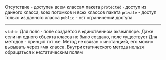 Отсутствие - доступен всем классам пакета
`protected` - доступ из данного класса, всех потомков и всех классов пакета
`private` - доступ только из данного класса
`public` - нет ограничений доступа
___
`static`
Для поля - поле создаётся в единственном экземпляре. Даже если ни одного объекта класса не было создано, поле существует
Для методов - принцип тот же. Метод не связан с инстанцией, его можно вызывать через имя класса. Внутри статического метода нельзя обращаться к нестатическим полям
